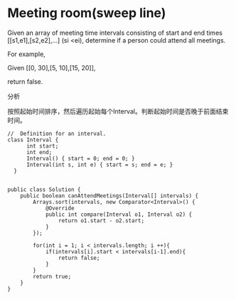 # Meeting room\(sweep line\)

Given an array of meeting time intervals consisting of start and end times \[\[s1,e1\],\[s2,e2\],...\] \(si &lt;ei\), determine if a person could attend all meetings.

For example,

Given \[\[0, 30\],\[5, 10\],\[15, 20\]\],

return false.

分析

按照起始时间排序，然后遍历起始每个Interval。判断起始时间是否晚于前面结束时间。

```text
//  Definition for an interval.
class Interval {
      int start;
      int end;
      Interval() { start = 0; end = 0; }
      Interval(int s, int e) { start = s; end = e; }
  }


public class Solution {
    public boolean canAttendMeetings(Interval[] intervals) {
        Arrays.sort(intervals, new Comparator<Interval>() {
            @Override
            public int compare(Interval o1, Interval o2) {
                return o1.start - o2.start;
            }
        });

        for(int i = 1; i < intervals.length; i ++){
            if(intervals[i].start < intervals[i-1].end){
                return false;
            }
        }
        return true;
    }
}
```

